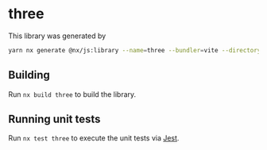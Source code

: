 # three

This library was generated by

```sh
yarn nx generate @nx/js:library --name=three --bundler=vite --directory=libs --importPath=@geovanni/three --projectNameAndRootFormat=derived --unitTestRunner=jest --no-interactive
```

## Building

Run `nx build three` to build the library.

## Running unit tests

Run `nx test three` to execute the unit tests via [Jest](https://jestjs.io).
